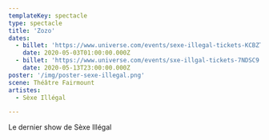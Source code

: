 ```yaml
---
templateKey: spectacle
type: spectacle
title: 'Zozo'
dates: 
  - billet: 'https://www.universe.com/events/sexe-illegal-tickets-KCBZTW'
    date: 2020-05-03T01:00:00.000Z
  - billet: 'https://www.universe.com/events/sxe-illgal-tickets-7NDSC9'
    date: 2020-05-13T23:00:00.000Z
poster: '/img/poster-sexe-illegal.png'
scene: Théâtre Fairmount
artistes:
  - Sèxe Illégal

---
```

Le dernier show de Sèxe Illégal
